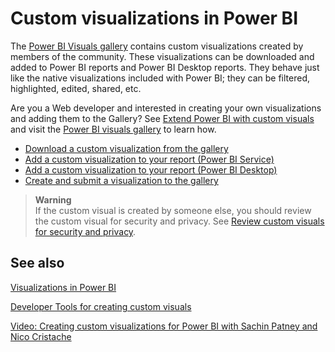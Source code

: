 <properties
   pageTitle="Custom visualizations in Power BI"
   description="Custom visualizations in Power BI"
   services="powerbi"
   documentationCenter=""
   authors="mihart"
   manager="mblythe"
   editor=""
   tags="power bi"/>

<tags
   ms.service="powerbi"
   ms.devlang="NA"
   ms.topic="article"
   ms.tgt_pltfrm="NA"
   ms.workload="powerbi"
   ms.date="11/01/2015"
   ms.author="mihart"/>

# Custom visualizations in Power BI

The [Power BI Visuals gallery](https://app.powerbi.com/visuals) contains custom visualizations created by members of the community.  These visualizations can be downloaded and added to Power BI reports and Power BI Desktop reports. They behave just like the native visualizations included with Power BI; they can be filtered, highlighted, edited, shared, etc.

Are you a Web developer and interested in creating your own visualizations and adding them to the Gallery?   See [Extend Power BI with custom visuals](https://powerbi.microsoft.com/en-us/custom-visuals.md) and visit the [Power BI visuals gallery](http://app.powerbi.com/visuals?WT.mc_id=Blog_CustomVisuals) to learn how.  
- [Download a custom visualization from the gallery](powerbi-custom-visuals-download-from-the-gallery.md)
- [Add a custom visualization to your report (Power BI Service)](powerbi-custom-visuals-add-to-report.md)
- [Add a custom visualization to your report (Power BI Desktop)](powerbi-custom-visuals-use.md)
- [Create and submit a visualization to the gallery](powerbi-custom-visuals-create-for-the-gallery.md)


>**Warning**  
If the custom visual is created by someone else, you should review the custom visual for security and privacy. See [Review custom visuals for security and privacy](powerbi-custom-visuals-review-for-security-and-privacy.md).

## See also

[Visualizations in Power BI](powerbi-service-visualizations-for-reports.md)

[Developer Tools for creating custom visuals](powerbi-custom-visuals-getting-started-with-developer-tools.md)

[Video: Creating custom visualizations for Power BI with Sachin Patney and Nico Cristache](https://www.youtube.com/watch?v=kULc2VbwjCc)
